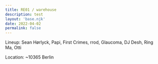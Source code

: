 ```yaml
---
title: RE01 / warehouse
description: test
layout: 'base.njk'
date: 2022-04-02
permalink: false
---
```


Lineup: Sean Hørlyck, Papi, First Crimes, rrod, Glaucoma, DJ Desh, Ring Ma, Otti

Location: ~10365 Berlin
